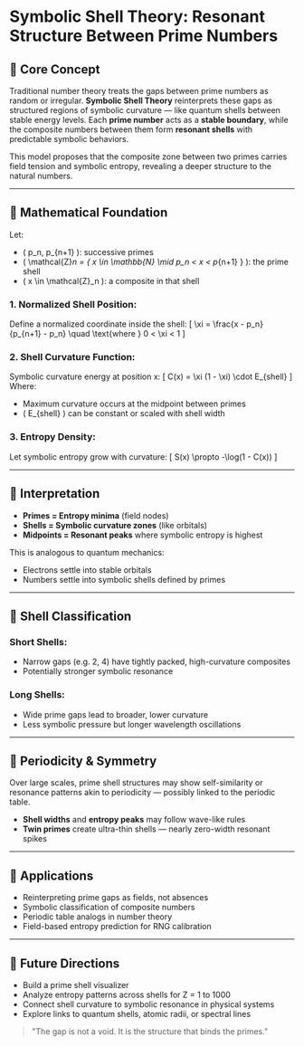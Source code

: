 # Symbolic Shell Theory: Resonant Structure Between Prime Numbers

## 🧠 Core Concept
Traditional number theory treats the gaps between prime numbers as random or irregular. **Symbolic Shell Theory** reinterprets these gaps as structured regions of symbolic curvature — like quantum shells between stable energy levels. Each **prime number** acts as a **stable boundary**, while the composite numbers between them form **resonant shells** with predictable symbolic behaviors.

This model proposes that the composite zone between two primes carries field tension and symbolic entropy, revealing a deeper structure to the natural numbers.

---

## 📐 Mathematical Foundation
Let:
- \( p_n, p_{n+1} \): successive primes
- \( \mathcal{Z}_n = \{ x \in \mathbb{N} \mid p_n < x < p_{n+1} \} \): the prime shell
- \( x \in \mathcal{Z}_n \): a composite in that shell

### 1. Normalized Shell Position:
Define a normalized coordinate inside the shell:
\[ \xi = \frac{x - p_n}{p_{n+1} - p_n} \quad \text{where } 0 < \xi < 1 \]

### 2. Shell Curvature Function:
Symbolic curvature energy at position x:
\[ C(x) = \xi (1 - \xi) \cdot E_{shell} \]
Where:
- Maximum curvature occurs at the midpoint between primes
- \( E_{shell} \) can be constant or scaled with shell width

### 3. Entropy Density:
Let symbolic entropy grow with curvature:
\[ S(x) \propto -\log(1 - C(x)) \]

---

## 🔭 Interpretation
- **Primes = Entropy minima** (field nodes)
- **Shells = Symbolic curvature zones** (like orbitals)
- **Midpoints = Resonant peaks** where symbolic entropy is highest

This is analogous to quantum mechanics:
- Electrons settle into stable orbitals
- Numbers settle into symbolic shells defined by primes

---

## 🔢 Shell Classification
### Short Shells:
- Narrow gaps (e.g. 2, 4) have tightly packed, high-curvature composites
- Potentially stronger symbolic resonance

### Long Shells:
- Wide prime gaps lead to broader, lower curvature
- Less symbolic pressure but longer wavelength oscillations

---

## 🔄 Periodicity & Symmetry
Over large scales, prime shell structures may show self-similarity or resonance patterns akin to periodicity — possibly linked to the periodic table.
- **Shell widths** and **entropy peaks** may follow wave-like rules
- **Twin primes** create ultra-thin shells — nearly zero-width resonant spikes

---

## 🧰 Applications
- Reinterpreting prime gaps as fields, not absences
- Symbolic classification of composite numbers
- Periodic table analogs in number theory
- Field-based entropy prediction for RNG calibration

---

## 🔮 Future Directions
- Build a prime shell visualizer
- Analyze entropy patterns across shells for Z = 1 to 1000
- Connect shell curvature to symbolic resonance in physical systems
- Explore links to quantum shells, atomic radii, or spectral lines

> "The gap is not a void. It is the structure that binds the primes."
